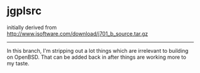 jgplsrc
=======

initially derived from http://www.jsoftware.com/download/j701_b_source.tar.gz

-------------------------------------------------------------------------------

In this branch, I'm stripping out a lot things which are irrelevant to
building on OpenBSD. That can be added back in after things are working
more to my taste.
